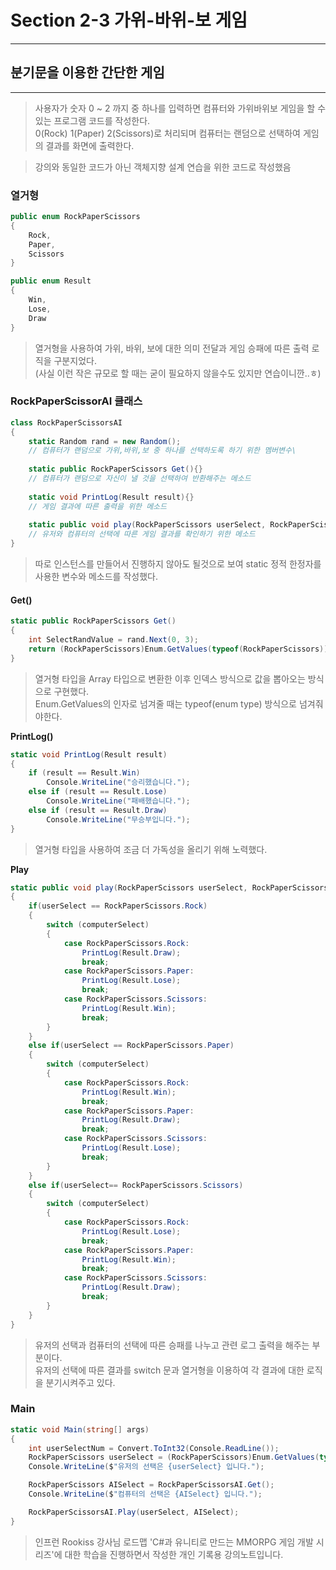 # Section 2-3 가위-바위-보 게임

---

## **분기문을 이용한 간단한 게임**

---

> 사용자가 숫자 0 ~ 2 까지 중 하나를 입력하면 컴퓨터와 가위바위보 게임을 할 수 있는 프로그램 코드를 작성한다.  
> 0(Rock) 1(Paper) 2(Scissors)로 처리되며 컴퓨터는 랜덤으로 선택하여 게임의 결과를 화면에 출력한다.  

> 강의와 동일한 코드가 아닌 객체지향 설계 연습을 위한 코드로 작성했음

### **열거형** 

```C#
public enum RockPaperScissors
{
    Rock,
    Paper,
    Scissors
}

public enum Result
{
    Win,
    Lose,
    Draw
}
```

> 열거형을 사용하여 가위, 바위, 보에 대한 의미 전달과 게임 승패에 따른 출력 로직을 구분지었다.  
> (사실 이런 작은 규모로 할 때는 굳이 필요하지 않을수도 있지만 연습이니깐..ㅎ)

### **RockPaperScissorAI 클래스**

```C#
class RockPaperScissorsAI
{
    static Random rand = new Random();
    // 컴퓨터가 랜덤으로 가위,바위,보 중 하나를 선택하도록 하기 위한 멤버변수\
    
    static public RockPaperScissors Get(){}
    // 컴퓨터가 랜덤으로 자신이 낼 것을 선택하여 반환해주는 메소드
    
    static void PrintLog(Result result){}
    // 게임 결과에 따른 출력을 위한 메소드
    
    static public void play(RockPaperScissors userSelect, RockPaperScissors computerSelect){}
    // 유저와 컴퓨터의 선택에 따른 게임 결과를 확인하기 위한 메소드
}
```

> 따로 인스턴스를 만들어서 진행하지 않아도 될것으로 보여 static 정적 한정자를 사용한 변수와 메소드를 작성했다.

#### **Get()**

```C#
static public RockPaperScissors Get()
{
    int SelectRandValue = rand.Next(0, 3);
    return (RockPaperScissors)Enum.GetValues(typeof(RockPaperScissors)).GetValue(SelectRandValue); 
}
```

> 열거형 타입을 Array 타입으로 변환한 이후 인덱스 방식으로 값을 뽑아오는 방식으로 구현했다.  
> Enum.GetValues의 인자로 넘겨줄 때는 typeof(enum type) 방식으로 넘겨줘야한다.

**PrintLog()**

```C#
static void PrintLog(Result result)
{
    if (result == Result.Win)
        Console.WriteLine("승리했습니다.");
    else if (result == Result.Lose)
        Console.WriteLine("패배했습니다.");
    else if (result == Result.Draw)
        Console.WriteLine("무승부입니다.");
}
```

> 열거형 타입을 사용하여 조금 더 가독성을 올리기 위해 노력했다. 

**Play**

```C#
static public void play(RockPaperScissors userSelect, RockPaperScissors computerSelect)
{
    if(userSelect == RockPaperScissors.Rock)
    {
        switch (computerSelect)
        {
            case RockPaperScissors.Rock:
                PrintLog(Result.Draw);
                break;
            case RockPaperScissors.Paper:
                PrintLog(Result.Lose);
                break;
            case RockPaperScissors.Scissors:
                PrintLog(Result.Win);
                break;
        }
    }
    else if(userSelect == RockPaperScissors.Paper)
    {
        switch (computerSelect)
        {
            case RockPaperScissors.Rock:
                PrintLog(Result.Win);
                break;
            case RockPaperScissors.Paper:
                PrintLog(Result.Draw);
                break;
            case RockPaperScissors.Scissors:
                PrintLog(Result.Lose);
                break;
        }
    }
    else if(userSelect== RockPaperScissors.Scissors)
    {
        switch (computerSelect)
        {
            case RockPaperScissors.Rock:
                PrintLog(Result.Lose);
                break;
            case RockPaperScissors.Paper:
                PrintLog(Result.Win);
                break;
            case RockPaperScissors.Scissors:
                PrintLog(Result.Draw);
                break;
        }
    }
}
```

> 유저의 선택과 컴퓨터의 선택에 따른 승패를 나누고 관련 로그 출력을 해주는 부분이다.   
> 유저의 선택에 따른 결과를 switch 문과 열거형을 이용하여 각 결과에 대한 로직을 분기시켜주고 있다.

### **Main**

```C#
static void Main(string[] args)
{
    int userSelectNum = Convert.ToInt32(Console.ReadLine());
    RockPaperScissors userSelect = (RockPaperScissors)Enum.GetValues(typeof(RockPaperScissors)).GetValue(userSelectNum);
    Console.WriteLine($"유저의 선택은 {userSelect} 입니다.");

    RockPaperScissors AISelect = RockPaperScissorsAI.Get();
    Console.WriteLine($"컴퓨터의 선택은 {AISelect} 입니다.");

    RockPaperScissorsAI.Play(userSelect, AISelect);
}
```

> 인프런 Rookiss 강사님 로드맵 'C#과 유니티로 만드는 MMORPG 게임 개발 시리즈'에 대한 학습을 진행하면서 작성한 개인 기록용 강의노트입니다.
